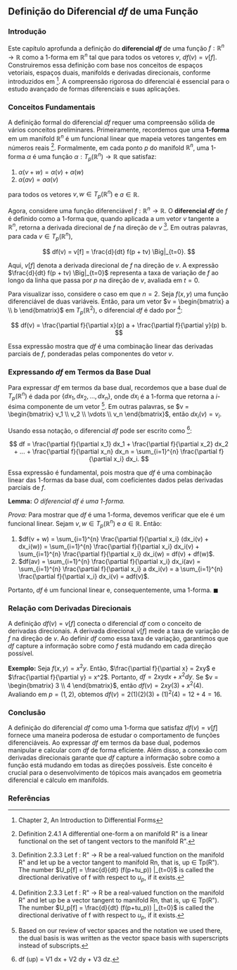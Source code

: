 ## Definição do Diferencial *df* de uma Função

### Introdução
Este capítulo aprofunda a definição do **diferencial *df*** de uma função $f: \mathbb{R}^n \rightarrow \mathbb{R}$ como a 1-forma em $\mathbb{R}^n$ tal que para todos os vetores $v$, $df(v) = v[f]$. Construiremos essa definição com base nos conceitos de espaços vetoriais, espaços duais, manifolds e derivadas direcionais, conforme introduzidos em [^1]. A compreensão rigorosa do diferencial é essencial para o estudo avançado de formas diferenciais e suas aplicações.

### Conceitos Fundamentais

A definição formal do diferencial *df* requer uma compreensão sólida de vários conceitos preliminares. Primeiramente, recordemos que uma **1-forma** em um manifold $\mathbb{R}^n$ é um funcional linear que mapeia vetores tangentes em números reais [^23]. Formalmente, em cada ponto $p$ do manifold $\mathbb{R}^n$, uma 1-forma $\alpha$ é uma função $\alpha: T_p(\mathbb{R}^n) \rightarrow \mathbb{R}$ que satisfaz:

1.  $\alpha(v + w) = \alpha(v) + \alpha(w)$
2.  $\alpha(av) = a\alpha(v)$

para todos os vetores $v, w \in T_p(\mathbb{R}^n)$ e $a \in \mathbb{R}$.

Agora, considere uma função diferenciável $f: \mathbb{R}^n \rightarrow \mathbb{R}$. O **diferencial *df*** de $f$ é definido como a 1-forma que, quando aplicada a um vetor $v$ tangente a $\mathbb{R}^n$, retorna a derivada direcional de $f$ na direção de $v$ [^50]. Em outras palavras, para cada $v \in T_p(\mathbb{R}^n)$,

$$
df(v) = v[f] = \frac{d}{dt} f(p + tv) \Big|_{t=0}.
$$

Aqui, $v[f]$ denota a derivada direcional de $f$ na direção de $v$. A expressão $\frac{d}{dt} f(p + tv) \Big|_{t=0}$ representa a taxa de variação de $f$ ao longo da linha que passa por $p$ na direção de $v$, avaliada em $t=0$.

Para visualizar isso, considere o caso em que $n=2$. Seja $f(x, y)$ uma função diferenciável de duas variáveis. Então, para um vetor $v = \begin{bmatrix} a \\ b \end{bmatrix}$ em $T_p(\mathbb{R}^2)$, o diferencial $df$ é dado por [^50]:

$$
df(v) = \frac{\partial f}{\partial x}(p) a + \frac{\partial f}{\partial y}(p) b.
$$

Essa expressão mostra que $df$ é uma combinação linear das derivadas parciais de $f$, ponderadas pelas componentes do vetor $v$.

### Expressando *df* em Termos da Base Dual

Para expressar *df* em termos da base dual, recordemos que a base dual de $T_p(\mathbb{R}^n)$ é dada por $\{dx_1, dx_2, ..., dx_n\}$, onde $dx_i$ é a 1-forma que retorna a *i*-ésima componente de um vetor [^54]. Em outras palavras, se $v = \begin{bmatrix} v_1 \\ v_2 \\ \vdots \\ v_n \end{bmatrix}$, então $dx_i(v) = v_i$.

Usando essa notação, o diferencial *df* pode ser escrito como [^62]:

$$
df = \frac{\partial f}{\partial x_1} dx_1 + \frac{\partial f}{\partial x_2} dx_2 + ... + \frac{\partial f}{\partial x_n} dx_n = \sum_{i=1}^{n} \frac{\partial f}{\partial x_i} dx_i.
$$

Essa expressão é fundamental, pois mostra que *df* é uma combinação linear das 1-formas da base dual, com coeficientes dados pelas derivadas parciais de $f$.

**Lemma:** *O diferencial $df$ é uma 1-forma.*

*Prova:* Para mostrar que $df$ é uma 1-forma, devemos verificar que ele é um funcional linear. Sejam $v, w \in T_p(\mathbb{R}^n)$ e $a \in \mathbb{R}$. Então:

1.  $df(v + w) = \sum_{i=1}^{n} \frac{\partial f}{\partial x_i} (dx_i(v) + dx_i(w)) = \sum_{i=1}^{n} \frac{\partial f}{\partial x_i} dx_i(v) + \sum_{i=1}^{n} \frac{\partial f}{\partial x_i} dx_i(w) = df(v) + df(w)$.
2.  $df(av) = \sum_{i=1}^{n} \frac{\partial f}{\partial x_i} dx_i(av) = \sum_{i=1}^{n} \frac{\partial f}{\partial x_i} a dx_i(v) = a \sum_{i=1}^{n} \frac{\partial f}{\partial x_i} dx_i(v) = adf(v)$.

Portanto, $df$ é um funcional linear e, consequentemente, uma 1-forma. $\blacksquare$

### Relação com Derivadas Direcionais

A definição $df(v) = v[f]$ conecta o diferencial *df* com o conceito de derivadas direcionais. A derivada direcional $v[f]$ mede a taxa de variação de $f$ na direção de $v$. Ao definir *df* como essa taxa de variação, garantimos que *df* capture a informação sobre como $f$ está mudando em cada direção possível.

**Exemplo:** Seja $f(x, y) = x^2y$. Então, $\frac{\partial f}{\partial x} = 2xy$ e $\frac{\partial f}{\partial y} = x^2$. Portanto, $df = 2xy dx + x^2 dy$. Se $v = \begin{bmatrix} 3 \\ 4 \end{bmatrix}$, então $df(v) = 2xy(3) + x^2(4)$. Avaliando em $p = (1, 2)$, obtemos $df(v) = 2(1)(2)(3) + (1)^2(4) = 12 + 4 = 16$.

### Conclusão

A definição do diferencial *df* como uma 1-forma que satisfaz $df(v) = v[f]$ fornece uma maneira poderosa de estudar o comportamento de funções diferenciáveis. Ao expressar *df* em termos da base dual, podemos manipular e calcular com *df* de forma eficiente. Além disso, a conexão com derivadas direcionais garante que *df* capture a informação sobre como a função está mudando em todas as direções possíveis. Este conceito é crucial para o desenvolvimento de tópicos mais avançados em geometria diferencial e cálculo em manifolds.

### Referências
[^1]: Chapter 2, An Introduction to Differential Forms
[^23]: Definition 2.4.1 A differential one-form a on manifold R" is a linear functional on the set of tangent vectors to the manifold R".
[^50]: Definition 2.3.3 Let f : R" → R be a real-valued function on the manifold R" and let up be a vector tangent to manifold Rn, that is, up ∈ Tp(R"). The number $U_p[f] = \frac{d}{dt} (f(p+tu_p)) |_{t=0}$ is called the directional derivative of f with respect to $u_p$, if it exists.
[^54]: Based on our review of vector spaces and the notation we used there, the dual basis is was written as the vector space basis with superscripts instead of subscripts.
[^62]: df (up) = V1 dx + V2 dy + V3 dz.
<!-- END -->